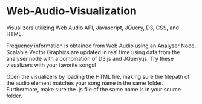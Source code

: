 # Web-Audio-Visualization

Visualizers utilizing Web Audio API, Javascript, JQuery, D3, CSS, and HTML.

Frequency information is obtained from Web Audio using an Analyser Node.  Scalable Vector Graphics are updated in real time using data 
from the analyser node with a combination of D3.js and JQuery.js.  Try these visualizers with your favorite songs!

Open the visualizers by loading the HTML file, making sure the filepath of the audio element matches your song name in the same folder.  
Furthermore, make sure the .js file of the same name is in your source folder.
